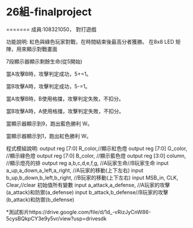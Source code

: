 # 26組-finalproject
=======
成員:108321050，
對打遊戲

功能說明:
紅色與綠色玩家對戰，在時間結束後最高分者獲勝。
在8x8 LED 矩陣，用來顯示對戰畫面

7段顯示器顯示剩餘生命(從5開始)

當A攻擊B時，攻擊判定成功，5+=1。

當B攻擊A時，攻擊判定成功，5-=1。

當A攻擊B時，B使用格擋，攻擊判定失敗，不扣分。

當B攻擊A時，A使用格擋，攻擊判定失敗，不扣分。

當顯示器顯示到9，跑出藍色勝利 W。

當顯示器顯示到1，跑出紅色勝利 W。

程式模組說明:
output reg [7:0] R_color,//顯示紅色燈
output reg [7:0] G_color, //顯示綠色燈
output reg [7:0] B_color, //顯示藍色燈
output reg [3:0] column, //顯示燈亮的排
output reg a,b,c,d,e,f,g, //A玩家生命//B玩家生命
input a_up,a_down,a_left,a_right, //A玩家的移動(上下左右)
input b_up,b_down,b_left,b_right, //B玩家的移動(上下左右)
input MSB_in, CLK, Clear,//clear 初始值所有變數
input a_attack,a_defense, //A玩家的攻擊(a_attack)和防禦(a_defense)
input b_attack,b_defense//B玩家的攻擊(b_attack)和防禦(b_defense)

*測試影片https://drive.google.com/file/d/1d_-vRizJyCnW86-5cysBQkpCY3e9y5vr/view?usp=drivesdk
